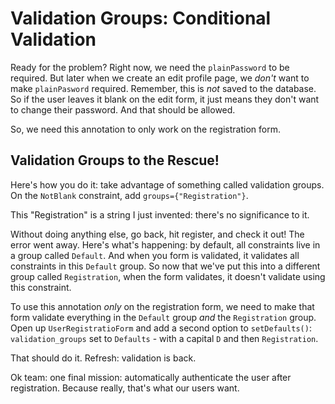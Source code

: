 # Validation Groups: Conditional Validation

Ready for the problem? Right now, we need the `plainPassword` to be required. But
later when we create an edit profile page, we *don't* want to make `plainPasword`
required. Remember, this is *not* saved to the database. So if the user leaves it
blank on the edit form, it just means they don't want to change their password.
And that should be allowed.

So, we need this annotation to only work on the registration form.

## Validation Groups to the Rescue!

Here's how you do it: take advantage of something called validation groups. On the
`NotBlank` constraint, add `groups={"Registration"}`.

This "Registration" is a string I just invented: there's no significance to it.

Without doing anything else, go back, hit register, and check it out! The error went
away. Here's what's happening: by default, all constraints live in a group called
`Default`. And when you form is validated, it validates all constraints in this
`Default` group. So now that we've put this into a different group called
`Registration`, when the form validates, it doesn't validate using this constraint.

To use this annotation *only* on the registration form, we need to make that
form validate everything in the `Default` group *and* the `Registration` group.
Open up `UserRegistratioForm` and add a second option to `setDefaults()`: `validation_groups`
set to `Defaults` - with a capital `D` and then `Registration`.

That should do it. Refresh: validation is back.

Ok team: one final mission: automatically authenticate the user after registration.
Because really, that's what our users want.
